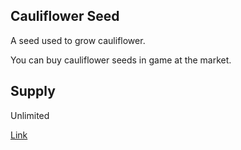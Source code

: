 ## Cauliflower Seed

A seed used to grow cauliflower.

You can buy cauliflower seeds in game at the market.

## Supply

Unlimited

[Link](https://docs.sunflower-land.com/crafting-guide)
